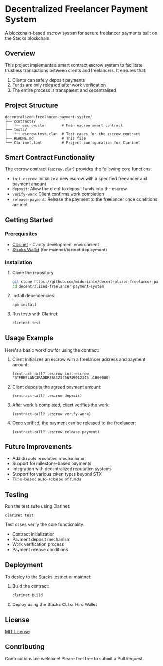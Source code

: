 # Decentralized Freelancer Payment System

A blockchain-based escrow system for secure freelancer payments built on the Stacks blockchain.

## Overview

This project implements a smart contract escrow system to facilitate trustless transactions between clients and freelancers. It ensures that:

1. Clients can safely deposit payments
2. Funds are only released after work verification
3. The entire process is transparent and decentralized

## Project Structure

```
decentralized-freelancer-payment-system/
├── contracts/
│   └── escrow.clar       # Main escrow smart contract
├── tests/
│   └── escrow-test.clar  # Test cases for the escrow contract
├── README.md             # This file
└── Clarinet.toml         # Project configuration for Clarinet
```

## Smart Contract Functionality

The escrow contract (`escrow.clar`) provides the following core functions:

- `init-escrow`: Initialize a new escrow with a specified freelancer and payment amount
- `deposit`: Allow the client to deposit funds into the escrow
- `verify-work`: Client confirms work completion
- `release-payment`: Release the payment to the freelancer once conditions are met

## Getting Started

### Prerequisites

- [Clarinet](https://github.com/hirosystems/clarinet) - Clarity development environment
- [Stacks Wallet](https://www.hiro.so/wallet) (for mainnet/testnet deployment)

### Installation

1. Clone the repository:
   ```bash
   git clone https://github.com/midorichie/decentralized-freelancer-payment-system.git
   cd decentralized-freelancer-payment-system
   ```

2. Install dependencies:
   ```bash
   npm install
   ```

3. Run tests with Clarinet:
   ```bash
   clarinet test
   ```

## Usage Example

Here's a basic workflow for using the contract:

1. Client initializes an escrow with a freelancer address and payment amount:
   ```clarity
   (contract-call? .escrow init-escrow 'STFREELANC3RADDRESS123456789012345 u1000000)
   ```

2. Client deposits the agreed payment amount:
   ```clarity
   (contract-call? .escrow deposit)
   ```

3. After work is completed, client verifies the work:
   ```clarity
   (contract-call? .escrow verify-work)
   ```

4. Once verified, the payment can be released to the freelancer:
   ```clarity
   (contract-call? .escrow release-payment)
   ```

## Future Improvements

- Add dispute resolution mechanisms
- Support for milestone-based payments
- Integration with decentralized reputation systems
- Support for various token types beyond STX
- Time-based auto-release of funds

## Testing

Run the test suite using Clarinet:

```bash
clarinet test
```

Test cases verify the core functionality:
- Contract initialization
- Payment deposit mechanism
- Work verification process
- Payment release conditions

## Deployment

To deploy to the Stacks testnet or mainnet:

1. Build the contract:
   ```bash
   clarinet build
   ```

2. Deploy using the Stacks CLI or Hiro Wallet

## License

[MIT License](LICENSE)

## Contributing

Contributions are welcome! Please feel free to submit a Pull Request.
